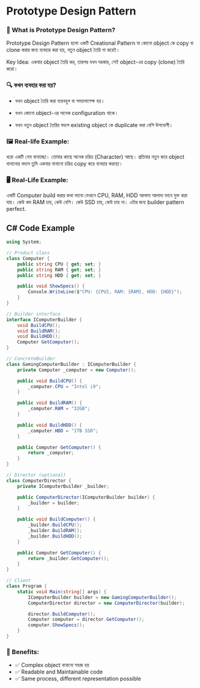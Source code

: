 # Prototype Design Pattern

### 🧠 What is Prototype Design Pattern?

Prototype Design Pattern হলো একটি Creational Pattern যা কোনো object কে copy বা clone করার জন্য ব্যবহার করা হয়, নতুন object তৈরি না করেই।

Key Idea:
একবার object তৈরি কর, তারপর যখন দরকার, সেই object-এর copy (clone) তৈরি করো।

### 🔍 কখন ব্যবহার করা হয়?

- যখন object তৈরি করা ব্যয়বহুল বা সময়সাপেক্ষ হয়।

- যখন কোনো object-এর অনেক configuration থাকে।

- যখন নতুন object তৈরির বদলে existing object কে duplicate করা বেশি উপযোগী।

### 🖼 Real-life Example:

ধরো একটি গেম বানাচ্ছো। তোমার কাছে অনেক চরিত্র (Character) আছে। প্রতিবার নতুন করে object বানানোর বদলে তুমি একবার বানানো চরিত্র copy করে ব্যবহার করছো।

### 🖥️ Real-Life Example:

একটি Computer build করার কথা ভাবো যেখানে CPU, RAM, HDD আলাদা আলাদা ভাবে যুক্ত করা যায়। কেউ কম RAM চায়, কেউ বেশি। কেউ SSD চায়, কেউ চায় না। এটার জন্য builder pattern perfect.

## C# Code Example

```cs
using System;

// Product class
class Computer {
    public string CPU { get; set; }
    public string RAM { get; set; }
    public string HDD { get; set; }

    public void ShowSpecs() {
        Console.WriteLine($"CPU: {CPU}, RAM: {RAM}, HDD: {HDD}");
    }
}

// Builder interface
interface IComputerBuilder {
    void BuildCPU();
    void BuildRAM();
    void BuildHDD();
    Computer GetComputer();
}

// ConcreteBuilder
class GamingComputerBuilder : IComputerBuilder {
    private Computer _computer = new Computer();

    public void BuildCPU() {
        _computer.CPU = "Intel i9";
    }

    public void BuildRAM() {
        _computer.RAM = "32GB";
    }

    public void BuildHDD() {
        _computer.HDD = "1TB SSD";
    }

    public Computer GetComputer() {
        return _computer;
    }
}

// Director (optional)
class ComputerDirector {
    private IComputerBuilder _builder;

    public ComputerDirector(IComputerBuilder builder) {
        _builder = builder;
    }

    public void BuildComputer() {
        _builder.BuildCPU();
        _builder.BuildRAM();
        _builder.BuildHDD();
    }

    public Computer GetComputer() {
        return _builder.GetComputer();
    }
}

// Client
class Program {
    static void Main(string[] args) {
        IComputerBuilder builder = new GamingComputerBuilder();
        ComputerDirector director = new ComputerDirector(builder);

        director.BuildComputer();
        Computer computer = director.GetComputer();
        computer.ShowSpecs();
    }
}


```

### 🧠 Benefits:

- ✅ Complex object বানানো সহজ হয়
- ✅ Readable and Maintainable code
- ✅ Same process, different representation possible
